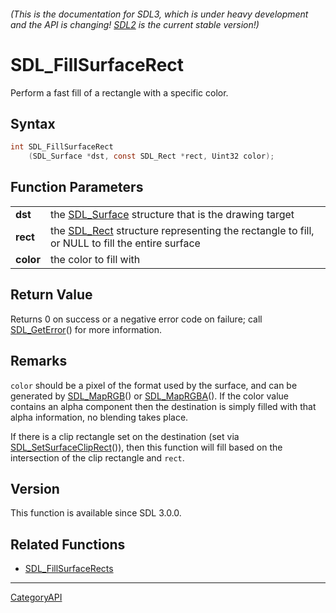 ###### (This is the documentation for SDL3, which is under heavy development and the API is changing! [SDL2](https://wiki.libsdl.org/SDL2/) is the current stable version!)
# SDL_FillSurfaceRect

Perform a fast fill of a rectangle with a specific color.

## Syntax

```c
int SDL_FillSurfaceRect
    (SDL_Surface *dst, const SDL_Rect *rect, Uint32 color);

```

## Function Parameters

|               |                                                                                                           |
| ------------- | --------------------------------------------------------------------------------------------------------- |
| **dst**       | the [SDL_Surface](SDL_Surface.md) structure that is the drawing target                                       |
| **rect**      | the [SDL_Rect](SDL_Rect.md) structure representing the rectangle to fill, or NULL to fill the entire surface |
| **color**     | the color to fill with                                                                                    |

## Return Value

Returns 0 on success or a negative error code on failure; call
[SDL_GetError](SDL_GetError.md)() for more information.

## Remarks

`color` should be a pixel of the format used by the surface, and can be
generated by [SDL_MapRGB](SDL_MapRGB.md)() or [SDL_MapRGBA](SDL_MapRGBA.md)(). If
the color value contains an alpha component then the destination is simply
filled with that alpha information, no blending takes place.

If there is a clip rectangle set on the destination (set via
[SDL_SetSurfaceClipRect](SDL_SetSurfaceClipRect.md)()), then this function
will fill based on the intersection of the clip rectangle and `rect`.

## Version

This function is available since SDL 3.0.0.

## Related Functions

* [SDL_FillSurfaceRects](SDL_FillSurfaceRects.md)

----
[CategoryAPI](CategoryAPI.md)
